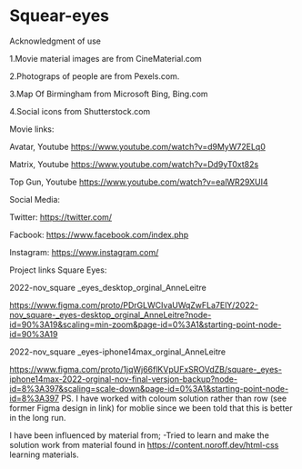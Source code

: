 # Squear-eyes

Acknowledgment of use

1.Movie material images are from CineMaterial.com

2.Photograps of people are from Pexels.com.

3.Map Of Birmingham from Microsoft Bing, Bing.com

4.Social icons from Shutterstock.com

Movie links:

Avatar, Youtube
https://www.youtube.com/watch?v=d9MyW72ELq0

Matrix, Youtube
https://www.youtube.com/watch?v=Dd9yT0xt82s

Top Gun, Youtube
https://www.youtube.com/watch?v=ealWR29XUI4

Social Media:

Twitter: https://twitter.com/

Facbook: https://www.facebook.com/index.php

Instagram: https://www.instagram.com/

Project links Square Eyes:

2022-nov_square \_eyes_desktop_orginal_AnneLeitre

https://www.figma.com/proto/PDrGLWCIvaUWqZwFLa7ElY/2022-nov_square-_eyes-desktop_orginal_AnneLeitre?node-id=90%3A19&scaling=min-zoom&page-id=0%3A1&starting-point-node-id=90%3A19

2022-nov_square \_eyes-iphone14max_orginal_AnneLeitre

https://www.figma.com/proto/1jqWj66flKVpUFxSROVdZB/square-_eyes-iphone14max-2022-orginal-nov-final-versjon-backup?node-id=8%3A397&scaling=scale-down&page-id=0%3A1&starting-point-node-id=8%3A397 PS. I have worked with coloum solution rather than row (see former Figma design in link) for moblie since we been told that this is better in the long run.

I have been influenced by material from;
-Tried to learn and make the solution work from material found in https://content.noroff.dev/html-css learning materials.
